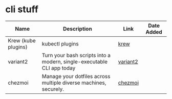 # cli stuff



|        Name         |                              Description                              |                      Link                       | Date Added |
| ------------------- | --------------------------------------------------------------------- | ----------------------------------------------- | ---------- |
| Krew (kube plugins) | kubectl plugins                                                       | [krew](https://krew.sigs.k8s.io/plugins/)       |            |
| variant2            | Turn your bash scripts into a modern, single-executable CLI app today | [variant2](https://github.com/mumoshu/variant2) |            |
| chezmoi             | Manage your dotfiles across multiple diverse machines, securely.      | [chezmoi](https://www.chezmoi.io/)              |            |